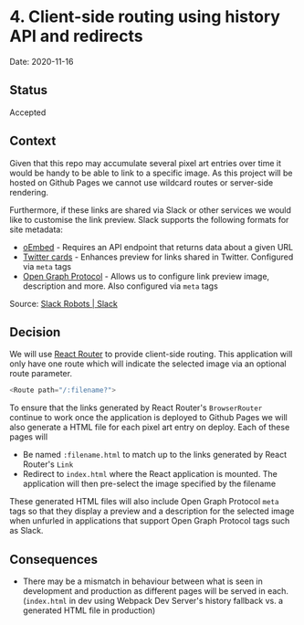 # 4. Client-side routing using history API and redirects

Date: 2020-11-16

## Status

Accepted

## Context

Given that this repo may accumulate several pixel art entries over time it would be handy to be able to link to a specific image. As this project will be hosted on Github Pages we cannot use wildcard routes or server-side rendering.

Furthermore, if these links are shared via Slack or other services we would like to customise the link preview. Slack supports the following formats for site metadata:

- [oEmbed](http://oembed.com/) - Requires an API endpoint that returns data about a given URL
- [Twitter cards](https://developer.twitter.com/en/docs/twitter-for-websites/cards/guides/getting-started) - Enhances preview for links shared in Twitter. Configured via `meta` tags
- [Open Graph Protocol](https://ogp.me/) - Allows us to configure link preview image, description and more. Also configured via `meta` tags

Source: [Slack Robots | Slack](https://api.slack.com/robots)

## Decision

We will use [React Router](https://reactrouter.com/web) to provide client-side routing. This application will only have one route which will indicate the selected image via an optional route parameter.

```js
<Route path="/:filename?">
```

To ensure that the links generated by React Router's `BrowserRouter` continue to work once the application is deployed to Github Pages we will also generate a HTML file for each pixel art entry on deploy. Each of these pages will

- Be named `:filename.html` to match up to the links generated by React Router's `Link`
- Redirect to `index.html` where the React application is mounted. The application will then pre-select the image specified by the filename

These generated HTML files will also include Open Graph Protocol `meta` tags so that they display a preview and a description for the selected image when unfurled in applications that support Open Graph Protocol tags such as Slack.

## Consequences

- There may be a mismatch in behaviour between what is seen in development and production as different pages will be served in each. (`index.html` in dev using Webpack Dev Server's history fallback vs. a generated HTML file in production)
